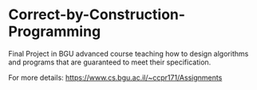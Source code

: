 # Correct-by-Construction-Programming

Final Project in BGU advanced course teaching how to design algorithms and programs that are guaranteed to meet their specification.

For more details:
https://www.cs.bgu.ac.il/~ccpr171/Assignments
